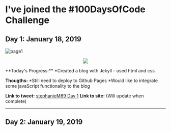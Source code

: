 # I've joined the #100DaysOfCode Challenge

<h2 align=”center”>
Day 1: January 18, 2019
</h2>


![page1](https://user-images.githubusercontent.com/31744964/51426154-5092d300-1bde-11e9-94d1-ce4145e4856a.JPG)
<p align="center">
<img src="https://user-images.githubusercontent.com/31744964/51426154-5092d300-1bde-11e9-94d1-ce4145e4856a.JPG">
</p>
**Today's Progress:**
*Created a blog with Jekyll - used html and css

**Thougths:**
*Still need to deploy to Github Pages
*Would like to integrate some javaScript functionality to the blog

**Link to tweet:** [stephanieM89 Day 1](https://twitter.com/stephanie_code/status/1086380647260803074)
**Link to site:**  (Will update when complete)

<hr>

<h2 align=”center”>
Day 2: January 19, 2019
</h2>
